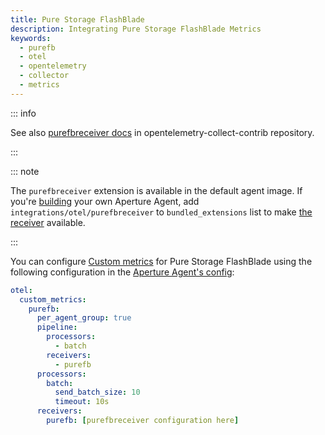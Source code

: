 ```yaml
---
title: Pure Storage FlashBlade
description: Integrating Pure Storage FlashBlade Metrics
keywords:
  - purefb
  - otel
  - opentelemetry
  - collector
  - metrics
---
```


::: info

See also [purefbreceiver docs][receiver] in opentelemetry-collect-contrib
repository.

:::

::: note

The `purefbreceiver` extension is available in the default agent image. If
you're [building][build] your own Aperture Agent, add
`integrations/otel/purefbreceiver` to `bundled_extensions` list to make [the
receiver][receiver] available.

:::

You can configure [Custom metrics][custom-metrics] for Pure Storage FlashBlade
using the following configuration in the [Aperture Agent's
config][agent-config]:

```yaml
otel:
  custom_metrics:
    purefb:
      per_agent_group: true
      pipeline:
        processors:
          - batch
        receivers:
          - purefb
      processors:
        batch:
          send_batch_size: 10
          timeout: 10s
      receivers:
        purefb: [purefbreceiver configuration here]
```

[build]: /reference/aperturectl/build/agent/agent.md
[receiver]:
  https://github.com/open-telemetry/opentelemetry-collector-contrib/tree/main/receiver/purefbreceiver
[custom-metrics]: /reference/configuration/agent.md#custom-metrics-config
[agent-config]: /reference/configuration/agent.md#agent-o-t-e-l-config
